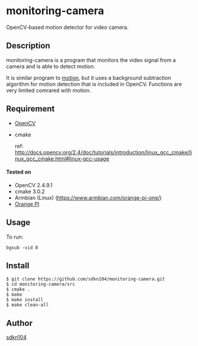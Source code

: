 
monitoring-camera
====

OpenCV-based motion detector for video camera.

## Description

monitoring-camera is a program that monitors the video signal from a camera and is able to detect motion.

It is similar program to [motion](https://github.com/Motion-Project/motion), but it uses 
a background subtraction algorithm for motion detection that is included in OpenCV.
Functions are very limited comrared with motion.

## Requirement

* [OpenCV](http://opencv.org/)
* cmake

  ref: http://docs.opencv.org/2.4/doc/tutorials/introduction/linux_gcc_cmake/linux_gcc_cmake.html#linux-gcc-usage

#### Tested on

  * OpenCV 2.4.9.1
  * cmake 3.0.2
  * Armbian (Linux) (https://www.armbian.com/orange-pi-one/)
  * [Orange PI](http://www.orangepi.org/)

## Usage

To run:

    bgsub -vid 0


## Install

    $ git clone https://github.com/sdkn104/monitoring-camera.git
    $ cd monitoring-camera/src
    $ cmake .
    $ make
    $ make install
    $ make clean-all

## Author

[sdkn104](https://github.com/sdkn104)
